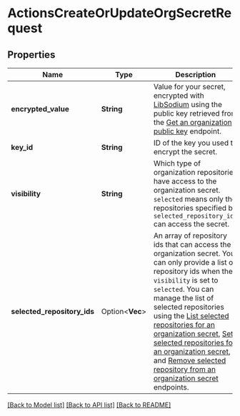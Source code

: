 # ActionsCreateOrUpdateOrgSecretRequest

## Properties

Name | Type | Description | Notes
------------ | ------------- | ------------- | -------------
**encrypted_value** | **String** | Value for your secret, encrypted with [LibSodium](https://libsodium.gitbook.io/doc/bindings_for_other_languages) using the public key retrieved from the [Get an organization public key](https://docs.github.com/rest/actions/secrets#get-an-organization-public-key) endpoint. | 
**key_id** | **String** | ID of the key you used to encrypt the secret. | 
**visibility** | **String** | Which type of organization repositories have access to the organization secret. `selected` means only the repositories specified by `selected_repository_ids` can access the secret. | 
**selected_repository_ids** | Option<**Vec<i32>**> | An array of repository ids that can access the organization secret. You can only provide a list of repository ids when the `visibility` is set to `selected`. You can manage the list of selected repositories using the [List selected repositories for an organization secret](https://docs.github.com/rest/actions/secrets#list-selected-repositories-for-an-organization-secret), [Set selected repositories for an organization secret](https://docs.github.com/rest/actions/secrets#set-selected-repositories-for-an-organization-secret), and [Remove selected repository from an organization secret](https://docs.github.com/rest/actions/secrets#remove-selected-repository-from-an-organization-secret) endpoints. | [optional]

[[Back to Model list]](../README.md#documentation-for-models) [[Back to API list]](../README.md#documentation-for-api-endpoints) [[Back to README]](../README.md)


